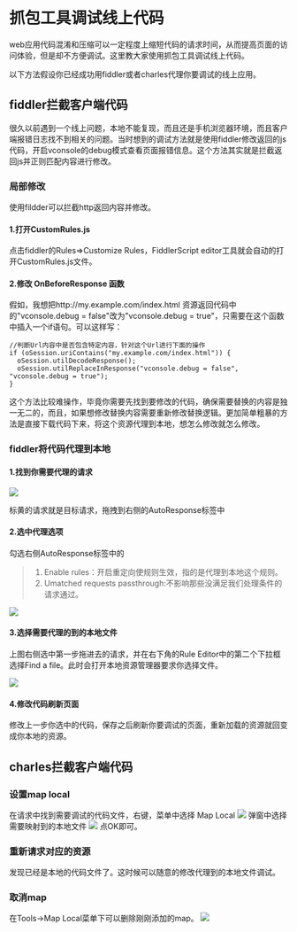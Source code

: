 # 抓包工具调试线上代码

web应用代码混淆和压缩可以一定程度上缩短代码的请求时间，从而提高页面的访问体验，但是却不方便调试。这里教大家使用抓包工具调试线上代码。

以下方法假设你已经成功用fiddler或者charles代理你要调试的线上应用。

## fiddler拦截客户端代码

很久以前遇到一个线上问题，本地不能复现，而且还是手机浏览器环境，而且客户端报错日志找不到相关的问题。当时想到的调试方法就是使用fiddler修改返回的js代码，开启vconsole的debug模式查看页面报错信息。这个方法其实就是拦截返回js并正则匹配内容进行修改。
### 局部修改

使用fildder可以拦截http返回内容并修改。

#### 1.打开CustomRules.js

点击fiddler的Rules=>Customize Rules，FiddlerScript editor工具就会自动的打开CustomRules.js文件。

#### 2.修改 OnBeforeResponse 函数

假如，我想把http://my.example.com/index.html 资源返回代码中的"vconsole.debug = false"改为"vconsole.debug = true"，只需要在这个函数中插入一个if语句。可以这样写：
```
//判断Url内容中是否包含特定内容，针对这个Url进行下面的操作
if (oSession.uriContains("my.example.com/index.html")) { 
  oSession.utilDecodeResponse();
  oSession.utilReplaceInResponse("vconsole.debug = false", "vconsole.debug = true");
} 
```
  
这个方法比较难操作，毕竟你需要先找到要修改的代码，确保需要替换的内容是独一无二的，而且，如果想修改替换内容需要重新修改替换逻辑。更加简单粗暴的方法是直接下载代码下来，将这个资源代理到本地，想怎么修改就怎么修改。

###  fiddler将代码代理到本地

#### 1.找到你需要代理的请求
![](../.vuepress/public/2019060101.jpeg)

标黄的请求就是目标请求，拖拽到右侧的AutoResponse标签中

#### 2.选中代理选项

勾选右侧AutoResponse标签中的

> 1. Enable rules：开启重定向使规则生效，指的是代理到本地这个规则。
> 2. Umatched requests passthrough:不影响那些没满足我们处理条件的请求通过。

![](../.vuepress/public/2019060102.png)

#### 3.选择需要代理的到的本地文件

上图右侧选中第一步拖进去的请求，并在右下角的Rule Editor中的第二个下拉框选择Find a file。此时会打开本地资源管理器要求你选择文件。

![](../.vuepress/public/2019060103.png)

#### 4.修改代码刷新页面

修改上一步你选中的代码，保存之后刷新你要调试的页面，重新加载的资源就回变成你本地的资源。

## charles拦截客户端代码

### 设置map local

在请求中找到需要调试的代码文件，右键，菜单中选择 Map Local
![](../.vuepress/public/2019060501.png)
弹窗中选择需要映射到的本地文件
![](../.vuepress/public/2019060502.png)
点OK即可。
### 重新请求对应的资源
发现已经是本地的代码文件了。这时候可以随意的修改代理到的本地文件调试。

### 取消map
在Tools->Map Local菜单下可以删除刚刚添加的map。
![](../.vuepress/public/2019060503.png)


